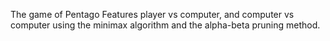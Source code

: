 The game of Pentago
Features player vs computer, and computer vs computer using the minimax algorithm and the alpha-beta pruning method.
